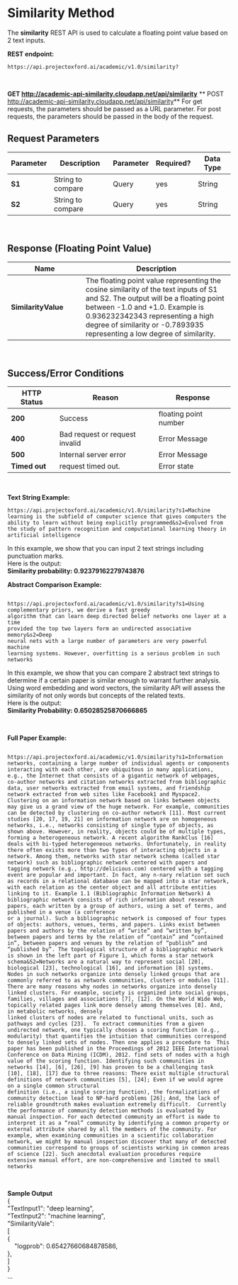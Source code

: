 
<!-- 
NavPath: Academic Knowledge API
LinkLabel: Similarity Method
Url:Academic-Knowledge-API/documentation/SimilarityMethod
Weight: 75
-->

# Similarity Method

The **similarity** REST API is used to
calculate a floating point value based on 2 text inputs. 

**REST endpoint:**

```
https://api.projectoxford.ai/academic/v1.0/similarity?

``` 
<br>

**GET http://academic-api-similarity.cloudapp.net/api/similarity**
** POST http://academic-api-similarity.cloudapp.net/api/similarity**
For get requests, the parameters should be passed as a URL parameter.  For post requests, the parameters should be passed in the body of the request.
<br>

## Request Parameters
Parameter        | Description     | Parameter        | Required? | Data Type
-----------|----------|--------|----------|------------
**S1**        |String to compare   |Query |yes  |String
**S2**        |String to compare  | Query |yes  |String
<br>

## Response (Floating Point Value)
Name | Description
--------|---------
**SimilarityValue**        |The floating point value representing the cosine similarity of the text inputs of S1 and S2. The output will be a floating point between -1.0 and +1.0. Example is 0.936232342343 representing a high degree of similarity or -0.7893935 representing a low degree of similarity. 
<br>

## Success/Error Conditions
HTTP Status | Reason | Response
-----------|----------|--------
**200**         |Success | floating point number
**400**         | Bad request or request invalid | Error Message      
**500**         |Internal server error | Error Message
**Timed out**     | request timed out.  | Error state
<br>

**Text String Example:**
```
https://api.projectoxford.ai/academic/v1.0/similarity?s1=Machine learning is the subfield of computer science that gives computers the ability to learn without being explicitly programmed&s2=Evolved from the study of pattern recognition and computational learning theory in artificial intelligence

```
In this example, we show that you can input 2 text strings including punctuation marks. 
<br>
Here is the output:
<br>
**Similarity probability: 0.92379162279743876**
<br>

**Abstract Comparison Example:**

```

https://api.projectoxford.ai/academic/v1.0/similarity?s1=Using complementary priors, we derive a fast greedy
algorithm that can learn deep directed belief networks one layer at a time
provided the top two layers form an undirected associative memory&s2=Deep
neural nets with a large number of parameters are very powerful machine
learning systems. However, overfitting is a serious problem in such networks

```
In this example, we show that you can compare 2 abstract text strings to determine if a certain paper is similar enough to warrant further analysis. Using word embedding and word vectors, the similarity API will assess the similarity of not only words but concepts of the related texts.
<br>
Here is the output:
<br>
**Similarity Probability: 0.65028525870666865**

<br>

**Full Paper Example:**

```

https://api.projectoxford.ai/academic/v1.0/similarity?s1=Information networks, containing a large number of individual agents or components interacting with each other, are ubiquitous in many applications, e.g., the Internet that consists of a gigantic network of webpages, co-author networks and citation networks extracted from bibliographic data, user networks extracted from email systems, and friendship network extracted from web sites like Facebook1 and Myspace2. Clustering on an information network based on links between objects may give us a grand view of the huge network. For example, communities can be detected by clustering on co-author network [11]. Most current studies [20, 17, 19, 21] on information network are on homogeneous networks, i.e., networks consisting of single type of objects, as shown above. However, in reality, objects could be of multiple types, forming a heterogeneous network. A recent algorithm RankClus [16] deals with bi-typed heterogeneous networks. Unfortunately, in reality there often exists more than two types of interacting objects in a network. Among them, networks with star network schema (called star network) such as bibliographic network centered with papers and tagging network (e.g., http://delicious.com) centered with a tagging event are popular and important. In fact, any n-nary relation set such as records in a relational database can be mapped into a star network, with each relation as the center object and all attribute entities linking to it. Example 1.1 (Bibliographic Information Network) A bibliographic network consists of rich information about research papers, each written by a group of authors, using a set of terms, and published in a venue (a conference
or a journal). Such a bibliographic network is composed of four types of objects: authors, venues, terms, and papers. Links exist between papers and authors by the relation of “write” and “written by”, between papers and terms by the relation of “contain” and “contained in”, between papers and venues by the relation of “publish” and “published by”. The topological structure of a bibliographic network is shown in the left part of Figure 1, which forms a star network schema&S2=Networks are a natural way to represent social [20], biological [23], technological [16], and information [8] systems.  Nodes in such networks organize into densely linked groups that are commonly referred to as network communities, clusters or modules [11]. There are many reasons why nodes in networks organize into densely linked clusters. For example, society is organized into social groups, families, villages and associations [7], [12]. On the World Wide Web, topically related pages link more densely among themselves [8]. And, in metabolic networks, densely
linked clusters of nodes are related to functional units, such as pathways and cycles [23].  To extract communities from a given undirected network, one typically chooses a scoring function (e.g., modularity) that quantifies the intuition that communities correspond to densely linked sets of nodes. Then one applies a procedure to  This paper has been published in the Proceedings of 2012 IEEE International Conference on Data Mining (ICDM), 2012. find sets of nodes with a high value of the scoring function. Identifying such communities in networks [14], [6], [26], [9] has proven to be a challenging task [10], [18], [17] due to three reasons: There exist multiple structural definitions of network communities [5], [24]; Even if we would agree on a single common structural
definition (i.e., a single scoring function), the formalizations of community detection lead to NP-hard problems [26]; And, the lack of reliable groundtruth makes evaluation extremely difficult.  Currently the performance of community detection methods is evaluated by
manual inspection. For each detected community an effort is made to interpret it as a “real” community by identifying a common property or external attribute shared by all the members of the community. For example, when examining communities in a scientific collaboration network, we might by manual inspection discover that many of detected communities correspond to groups of scientists working in common areas of science [22]. Such anecdotal evaluation procedures require extensive manual effort, are non-comprehensive and limited to small networks

``` 

<br>

**Sample Output**
<br>
{
<br>
"TextInput1": "deep learning",
<br>
"TextInput2": "machine learning",
<br>
"SimilarityVale": 
<br>
  [
<br>
      {
<br>
      "logprob": 0.65427660684878586,
<br>
      },
<br>
  ]
<br>
}
<br>
...
